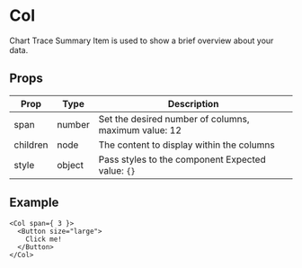 # Col

Chart Trace Summary Item is used to show a brief overview about your data.

## Props

| Prop | Type | Description |
| ---- | ---- | ----------- |
| span | number | Set the desired number of columns, maximum value: 12 |
| children | node | The content to display within the columns |
| style | object | Pass styles to the component Expected value: `{}` |

## Example

```
<Col span={ 3 }>
  <Button size="large">
    Click me!
  </Button>
</Col>  
```
